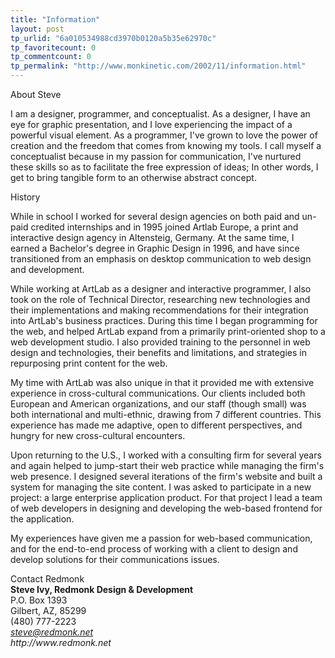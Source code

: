 ```yaml
---
title: "Information"
layout: post
tp_urlid: "6a010534988cd3970b0120a5b35e62970c"
tp_favoritecount: 0
tp_commentcount: 0
tp_permalink: "http://www.monkinetic.com/2002/11/information.html"
---
```

<div class="subhead"><a name="about"></a>About Steve</div>

I am a designer, programmer, and conceptualist.  As a designer, I have an eye for graphic presentation, and I love experiencing the impact of a powerful visual element. As a programmer, I&#39;ve grown to love the power of creation and the freedom that comes from knowing my tools.  I call myself a conceptualist because in my passion for communication, I&#39;ve nurtured these skills so as to facilitate the free expression of ideas;  In other words, I get to bring tangible form to an otherwise abstract concept.


<div class="subhead"><a name="history"></a>History</div>

While in school I worked for several design agencies on both paid and un-paid credited internships and in 1995 joined Artlab Europe, a print and interactive design agency in Altensteig, Germany.  At the same time, I earned a Bachelor&#39;s degree in Graphic Design in 1996, and have since transitioned from an emphasis on desktop communication to web design and development.

While working at ArtLab as a designer and interactive programmer, I also took on the role of Technical Director, researching new technologies and their implementations and making recommendations for their integration into ArtLab&#39;s business practices. During this time I began programming for the web, and helped ArtLab expand from a primarily print-oriented shop to a web development studio.   I also provided training to the personnel in web design and technologies, their benefits and limitations, and strategies in repurposing print content for the web.

My time with ArtLab was also unique in that it provided me with extensive experience in cross-cultural communications.  Our clients included both European and American organizations, and our staff (though small) was both international and multi-ethnic, drawing from 7 different countries.  This experience has made me adaptive, open to different perspectives, and hungry for new cross-cultural encounters.

Upon returning to the U.S., I worked with a consulting firm for several years and again helped to jump-start their web practice while managing the firm&#39;s web presence. I designed several iterations of the firm&#39;s website and built a system for managing the site content. I was asked to participate in a new project:  a large enterprise application product. For that project I lead a team of web developers in designing and developing the web-based frontend for the application.

My experiences have given me a passion for web-based communication, and for the end-to-end process of working with a client to design and develop solutions for their communications issues.

<div class="subhead"><a name="contact"></a>Contact Redmonk</div>
<b>Steve Ivy, Redmonk Design &amp; Development</b><br />
P.O. Box 1393<br />
Gilbert, AZ, 85299<br />
(480) 777-2223<br />
<i><a href="mailto:steve@redmonk.net">steve@redmonk.net</a></i><br />
<i>http://www.redmonk.net</i>
